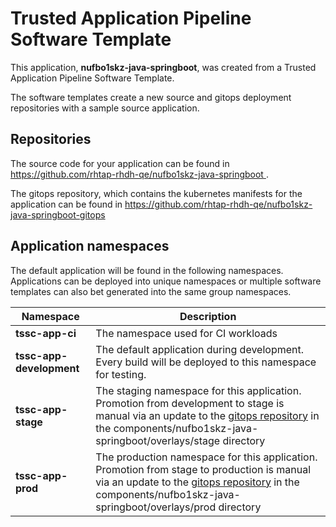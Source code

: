 # Trusted Application Pipeline Software Template

This application, **nufbo1skz-java-springboot**, was created from a Trusted Application Pipeline Software Template.

The software templates create a new source and gitops deployment repositories with a sample source application. 

## Repositories

The source code for your application can be found in [https://github.com/rhtap-rhdh-qe/nufbo1skz-java-springboot ](https://github.com/rhtap-rhdh-qe/nufbo1skz-java-springboot ).
 
The gitops repository, which contains the kubernetes manifests for the application can be found in 
[https://github.com/rhtap-rhdh-qe/nufbo1skz-java-springboot-gitops ](https://github.com/rhtap-rhdh-qe/nufbo1skz-java-springboot-gitops ) 

## Application namespaces 

The default application will be found in the following namespaces. Applications can be deployed into unique namespaces or multiple software templates can also bet generated into the same group namespaces.  

|  Namespace   |  Description   |  
| -------- | -------- |
| **tssc-app-ci** | The namespace used for CI workloads |
| **tssc-app-development** | The default application during development. Every build will be deployed to this namespace for testing. |
| **tssc-app-stage** | The staging namespace for this application. Promotion from development to stage is manual via an update to the [gitops repository](https://github.com/rhtap-rhdh-qe/nufbo1skz-java-springboot-gitops ) in the components/nufbo1skz-java-springboot/overlays/stage directory |
| **tssc-app-prod** | The production namespace for this application. Promotion from stage to production is manual via an update to the [gitops repository](https://github.com/rhtap-rhdh-qe/nufbo1skz-java-springboot-gitops ) in the components/nufbo1skz-java-springboot/overlays/prod directory |